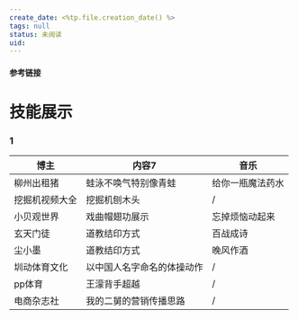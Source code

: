 ```yaml
---
create_date: <%tp.file.creation_date() %>
tags: null
status: 未阅读 
uid: 
---
```



#### 参考链接

# 技能展示

### 1

| 博主 | 内容7 | 音乐 |
| --- | --- | --- |
| 柳州出租猪 | 蛙泳不唤气特别像青蛙 | 给你一瓶魔法药水 |
| 挖掘机视频大全 | 挖掘机刨木头 | / |
| 小贝观世界 | 戏曲帽翅功展示 | 忘掉烦恼动起来 |
| 玄天门徒 | 道教结印方式 | 百战成诗 |
| 尘小墨 | 道教结印方式 | 晚风作酒 |
| 圳动体育文化 | 以中国人名字命名的体操动作 | / |
| pp体育 | 王濛背手超越 | / |
| 电商杂志社 | 我的二舅的营销传播思路 | / |